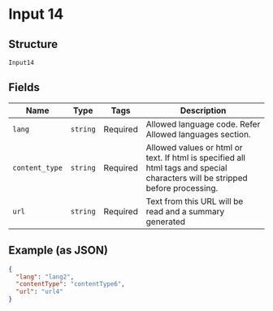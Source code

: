 
# Input 14

## Structure

`Input14`

## Fields

| Name | Type | Tags | Description |
|  --- | --- | --- | --- |
| `lang` | `string` | Required | Allowed language code. Refer Allowed languages section. |
| `content_type` | `string` | Required | Allowed values or html or text. If html is specified all html tags and special characters will be stripped before processing. |
| `url` | `string` | Required | Text from this URL will be read and a summary generated |

## Example (as JSON)

```json
{
  "lang": "lang2",
  "contentType": "contentType6",
  "url": "url4"
}
```

